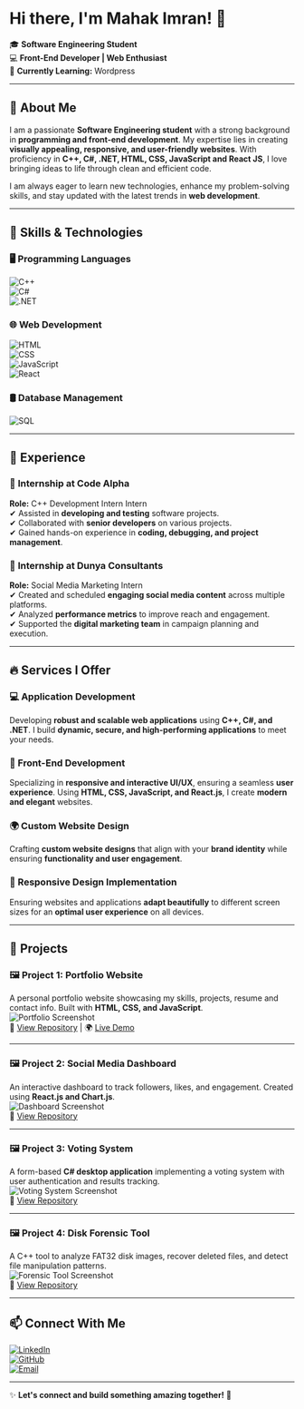 # Hi there, I'm Mahak Imran! 👋  

🎓 **Software Engineering Student**  
💻 **Front-End Developer | Web Enthusiast**  
🚀 **Currently Learning:** Wordpress

---

## 🌟 About Me  
I am a passionate **Software Engineering student** with a strong background in **programming and front-end development**. My expertise lies in creating **visually appealing, responsive, and user-friendly websites**. With proficiency in **C++, C#, .NET, HTML, CSS, JavaScript and React JS**, I love bringing ideas to life through clean and efficient code.  

I am always eager to learn new technologies, enhance my problem-solving skills, and stay updated with the latest trends in **web development**.  

---

## 🚀 Skills & Technologies  

### **🖥️ Programming Languages**  
![C++](https://img.shields.io/badge/-C++-00599C?style=for-the-badge&logo=c%2B%2B&logoColor=white)  
![C#](https://img.shields.io/badge/-C%23-239120?style=for-the-badge&logo=c-sharp&logoColor=white)  
![.NET](https://img.shields.io/badge/-.NET-512BD4?style=for-the-badge&logo=dotnet&logoColor=white)  

### **🌐 Web Development**  
![HTML](https://img.shields.io/badge/-HTML5-E34F26?style=for-the-badge&logo=html5&logoColor=white)  
![CSS](https://img.shields.io/badge/-CSS3-1572B6?style=for-the-badge&logo=css3&logoColor=white)  
![JavaScript](https://img.shields.io/badge/-JavaScript-F7DF1E?style=for-the-badge&logo=javascript&logoColor=black)  
![React](https://img.shields.io/badge/-React-61DAFB?style=for-the-badge&logo=react&logoColor=black)  

### **🛢️ Database Management**  
![SQL](https://img.shields.io/badge/-SQL-4479A1?style=for-the-badge&logo=mysql&logoColor=white)  

---

## 💼 Experience  

### 🏢 **Internship at Code Alpha**  
**Role:** C++ Development Intern Intern  
✔ Assisted in **developing and testing** software projects.  
✔ Collaborated with **senior developers** on various projects.  
✔ Gained hands-on experience in **coding, debugging, and project management**.  

### 🏢 **Internship at Dunya Consultants**  
**Role:** Social Media Marketing Intern  
✔ Created and scheduled **engaging social media content** across multiple platforms.  
✔ Analyzed **performance metrics** to improve reach and engagement.  
✔ Supported the **digital marketing team** in campaign planning and execution.  

---

## 🔥 Services I Offer  

### **💻 Application Development**  
Developing **robust and scalable web applications** using **C++, C#, and .NET**. I build **dynamic, secure, and high-performing applications** to meet your needs.  

### **🎨 Front-End Development**  
Specializing in **responsive and interactive UI/UX**, ensuring a seamless **user experience**. Using **HTML, CSS, JavaScript, and React.js**, I create **modern and elegant** websites.  

### **🌍 Custom Website Design**  
Crafting **custom website designs** that align with your **brand identity** while ensuring **functionality and user engagement**.  

### **📱 Responsive Design Implementation**  
Ensuring websites and applications **adapt beautifully** to different screen sizes for an **optimal user experience** on all devices.  

---

## 📂 Projects  

### 🖼️ Project 1: **Portfolio Website**  
A personal portfolio website showcasing my skills, projects, resume and contact info. Built with **HTML, CSS, and JavaScript**.  
![Portfolio Screenshot](https://via.placeholder.com/800x400.png?text=Portfolio+Screenshot)  
🔗 [View Repository](https://github.com/yourusername/portfolio-website) | 🌍 [Live Demo](https://yourusername.github.io/portfolio-website)  

---

### 🖼️ Project 2: **Social Media Dashboard**  
An interactive dashboard to track followers, likes, and engagement. Created using **React.js and Chart.js**.  
![Dashboard Screenshot](https://via.placeholder.com/800x400.png?text=Dashboard+Screenshot)  
🔗 [View Repository](https://github.com/yourusername/social-media-dashboard)  

---

### 🖼️ Project 3: **Voting System**  
A form-based **C# desktop application** implementing a voting system with user authentication and results tracking.  
![Voting System Screenshot](https://via.placeholder.com/800x400.png?text=Voting+System+Screenshot)  
🔗 [View Repository](https://github.com/yourusername/voting-system)  

---

### 🖼️ Project 4: **Disk Forensic Tool**  
A C++ tool to analyze FAT32 disk images, recover deleted files, and detect file manipulation patterns.  
![Forensic Tool Screenshot](https://via.placeholder.com/800x400.png?text=Forensic+Tool+Screenshot)  
🔗 [View Repository](https://github.com/yourusername/forensic-tool)  

---

## 📫 Connect With Me  

[![LinkedIn](https://img.shields.io/badge/LinkedIn-0077B5?style=for-the-badge&logo=linkedin&logoColor=white)](https://www.linkedin.com/in/mahak-imran-07194a293)   
[![GitHub](https://img.shields.io/badge/GitHub-181717?style=for-the-badge&logo=github&logoColor=white)](https://github.com/MahakImran)   
[![Email](https://img.shields.io/badge/Email-D14836?style=for-the-badge&logo=gmail&logoColor=white)](mailto:mahakimran19@gmail.com)

---

✨ **Let's connect and build something amazing together!** 🚀  
